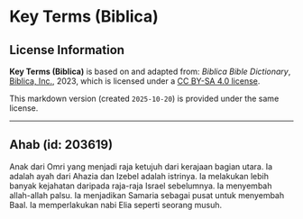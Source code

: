 # Key Terms (Biblica)

## License Information

**Key Terms (Biblica)** is based on and adapted from: _Biblica Bible Dictionary_, [Biblica, Inc.](https://www.biblica.com/), 2023, which is licensed under a [CC BY-SA 4.0 license](https://creativecommons.org/licenses/by-sa/4.0/legalcode.en).

This markdown version (created `2025-10-20`) is provided under the same license.



--------------------------------

## Ahab (id: 203619)

Anak dari Omri yang menjadi raja ketujuh dari kerajaan bagian utara. Ia adalah ayah dari Ahazia dan Izebel adalah istrinya. Ia melakukan lebih banyak kejahatan daripada raja\-raja Israel sebelumnya. Ia menyembah allah\-allah palsu. Ia menjadikan Samaria sebagai pusat untuk menyembah Baal. Ia memperlakukan nabi Elia seperti seorang musuh.


